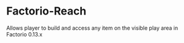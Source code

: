# Factorio-Reach
Allows player to build and access any item on the visible play area in Factorio 0.13.x
